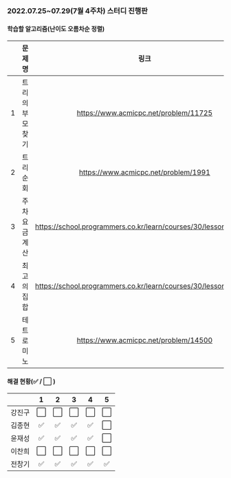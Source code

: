 ### 2022.07.25~07.29(7월 4주차) 스터디 진행판

#### 학습할 알고리즘(난이도 오름차순 정렬)

|      |   문제명    |                 링크                  | 난이도 |
| :--: | :---------: | :-----------------------------------: | :----: |
|  1   |  트리의 부모 찾기  | https://www.acmicpc.net/problem/11725 | 실버2 |
|  2   | 트리 순회 | https://www.acmicpc.net/problem/1991 | 실버1  |
|  3   |  주차 요금 계산  | https://school.programmers.co.kr/learn/courses/30/lessons/92341 | lv.2  |
|  4   |   최고의 집합    | https://school.programmers.co.kr/learn/courses/30/lessons/12938  | lv.3  |
|  5   |   테트로미노   | https://www.acmicpc.net/problem/14500 | 골드5  |

#### 해결 현황(:white_check_mark: / :white_large_square:  )

|        |          1           |          2           |          3           |          4           |          5           |
| :----: | :------------------: | :------------------: | :------------------: | :------------------: | :------------------: |
| 강진구 | :white_large_square: |  :white_large_square:  | :white_large_square: |  :white_large_square:  |  :white_large_square:  |
| 김종현 | :white_check_mark: | :white_check_mark: | :white_check_mark: | :white_check_mark: | :white_large_square: |
|  윤재성  |  :white_check_mark:  | :white_check_mark: | :white_check_mark: | :white_check_mark: | :white_large_square: |
| 이찬희 | :white_large_square: | :white_large_square: | :white_large_square: | :white_large_square: | :white_large_square: |
| 전창기 |  :white_check_mark:  |  :white_check_mark:  |  :white_check_mark:  |  :white_check_mark:  |  :white_check_mark:  |
